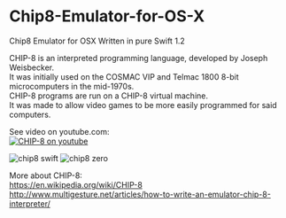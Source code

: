 # Chip8-Emulator-for-OS-X
Chip8 Emulator for OSX Written in pure Swift 1.2



CHIP-8 is an interpreted programming language, developed by Joseph Weisbecker. <br />
It was initially used on the COSMAC VIP and Telmac 1800 8-bit microcomputers in the mid-1970s.<br />
CHIP-8 programs are run on a CHIP-8 virtual machine. <br />
It was made to allow video games to be more easily programmed for said computers. <br />


See video on youtube.com:<br />
[![CHIP-8 on youtube](http://img.youtube.com/vi/nPiBMn3imHo/0.jpg)](https://www.youtube.com/watch?v=nPiBMn3imHo)

![chip8 swift](https://cloud.githubusercontent.com/assets/894072/8219265/2158b6f8-1549-11e5-9142-4a7a589c8eda.png)
![chip8 zero](https://cloud.githubusercontent.com/assets/894072/8219315/6ca5477a-1549-11e5-9317-d191bd32e30b.png)

More about CHIP-8:<br />
https://en.wikipedia.org/wiki/CHIP-8<br />
http://www.multigesture.net/articles/how-to-write-an-emulator-chip-8-interpreter/<br />
